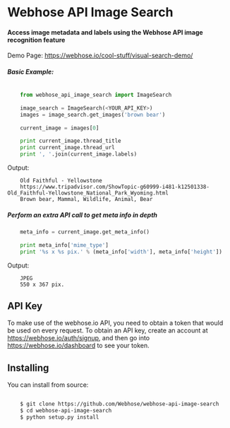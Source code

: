 Webhose API Image Search
============================
#### Access image metadata and labels using the Webhose API image recognition feature

Demo Page: https://webhose.io/cool-stuff/visual-search-demo/


##### Basic Example:
```python

    from webhose_api_image_search import ImageSearch
    
    image_search = ImageSearch(<YOUR_API_KEY>)
    images = image_search.get_images('brown bear')
    
    current_image = images[0]
    
    print current_image.thread_title
    print current_image.thread_url
    print ', '.join(current_image.labels)

```

Output:
```text
    Old Faithful - Yellowstone
    https://www.tripadvisor.com/ShowTopic-g60999-i481-k12501338-Old_Faithful-Yellowstone_National_Park_Wyoming.html
    Brown bear, Mammal, Wildlife, Animal, Bear
```

##### Perform an extra API call to get meta info in depth

```python
    meta_info = current_image.get_meta_info()
    
    print meta_info['mime_type']
    print '%s x %s pix.' % (meta_info['width'], meta_info['height'])

```

Output:
```text
    JPEG
    550 x 367 pix.
```

API Key
-------

To make use of the webhose.io API, you need to obtain a token that would be
used on every request. To obtain an API key, create an account at
https://webhose.io/auth/signup, and then go into
https://webhose.io/dashboard to see your token.


Installing
----------
You can install from source:

``` bash

    $ git clone https://github.com/Webhose/webhose-api-image-search
    $ cd webhose-api-image-search
    $ python setup.py install
    
 ```
 
